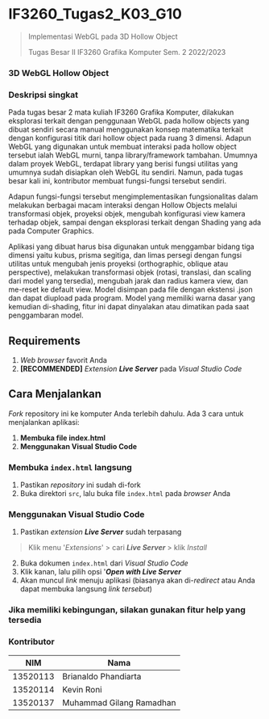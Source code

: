 # IF3260_Tugas2_K03_G10
> Implementasi WebGL pada 3D Hollow Object
>
>Tugas Besar II IF3260 Grafika Komputer Sem. 2 2022/2023
### 3D WebGL Hollow Object

### Deskripsi singkat
Pada tugas besar 2 mata kuliah IF3260 Grafika Komputer, dilakukan eksplorasi terkait dengan penggunaan WebGL pada hollow objects yang dibuat sendiri secara manual menggunakan konsep matematika terkait dengan konfigurasi titik dari hollow object pada ruang 3 dimensi. Adapun WebGL yang digunakan untuk membuat interaksi pada hollow object tersebut ialah WebGL murni, tanpa library/framework tambahan. Umumnya dalam proyek WebGL, terdapat library yang berisi fungsi utilitas yang umumnya sudah disiapkan oleh WebGL itu sendiri. Namun, pada tugas besar kali ini, kontributor membuat fungsi-fungsi tersebut sendiri. 

Adapun fungsi-fungsi tersebut mengimplementasikan fungsionalitas dalam melakukan berbagai macam interaksi dengan Hollow Objects melalui transformasi objek, proyeksi objek, mengubah konfigurasi view kamera terhadap objek, sampai dengan eksplorasi terkait dengan Shading yang ada pada Computer Graphics. 

Aplikasi yang dibuat harus bisa digunakan untuk menggambar bidang tiga dimensi yaitu kubus, prisma segitiga, dan limas persegi dengan fungsi utilitas untuk mengubah jenis proyeksi (orthographic, oblique  atau perspective), melakukan transformasi objek (rotasi, translasi, dan scaling dari model yang tersedia), mengubah jarak dan radius kamera view, dan me-reset ke default view. Model disimpan pada file dengan ekstensi .json dan dapat diupload pada program. Model yang memiliki warna dasar yang kemudian di-shading, fitur ini dapat dinyalakan atau dimatikan pada saat penggambaran model.

## Requirements
1. _Web browser_ favorit Anda
2. **[RECOMMENDED]** _Extension_ **_Live Server_** pada _Visual Studio Code_

## Cara Menjalankan
_Fork_ repository ini ke komputer Anda terlebih dahulu. Ada 3 cara untuk menjalankan aplikasi:
1. **Membuka file index.html**
2. **Menggunakan Visual Studio Code**

### Membuka `index.html` langsung
1. Pastikan _repository_ ini sudah di-fork
2. Buka direktori `src`, lalu buka file `index.html` pada _browser_ Anda

### Menggunakan Visual Studio Code
1. Pastikan _extension_ **_Live Server_** sudah terpasang
> Klik menu '_Extensions_' > cari **_Live Server_** > klik _Install_
2. Buka dokumen `index.html` dari _Visual Studio Code_
3. Klik kanan, lalu pilih opsi '**_Open with Live Server_**
4. Akan muncul _link_ menuju aplikasi (biasanya akan di-_redirect_ atau Anda dapat membuka langsung _link tersebut_)

### Jika memiliki kebingungan, silakan gunakan fitur help yang tersedia

### Kontributor
| NIM           | Nama          | 
| ------------- | ------------- |
| 13520113      | Brianaldo Phandiarta |
| 13520114      | Kevin Roni    |
| 13520137      | Muhammad Gilang Ramadhan     |

